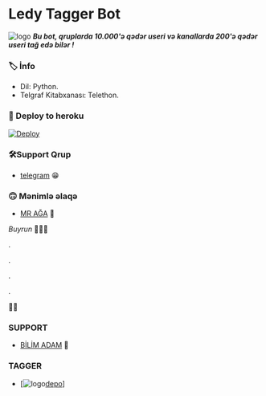 # Ledy Tagger Bot
![logo](https://telegra.ph/file/be2565e79a66775c9c837.jpg)
_**Bu bot, qruplarda 10.000'ə qədər useri və kanallarda 200'ə qədər useri tağ edə bilər !**_

### 🏷 İnfo
- Dil: Python.
- Telgraf Kitabxanası: Telethon.

### 🚀 Deploy to heroku
[![Deploy](https://www.herokucdn.com/deploy/button.svg)](https://heroku.com/deploy?template=https://github.com/AzeMusic/LedyTagger)

### 🛠️Support Qrup
- [telegram](https://t.me/SOQrup) 😁

### 🙃 Mənimlə əlaqə
- [MR AĞA](https://t.me/tenha055) 👻

_Buyrun_ 👀👀👀

.


.



.



.


👻👻

### SUPPORT
- [BİLİM ADAM](https://t.me/ruzgar_alican) 🌹

### TAGGER

- [![logo](https://telegra.ph/file/be2565e79a66775c9c837.jpg)[depo](https://t.me/LedyTagRobot)]
